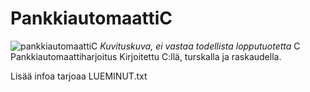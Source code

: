# PankkiautomaattiC
![pankkiautomaattiC](https://user-images.githubusercontent.com/20796404/96919319-49d07880-14b4-11eb-9875-d5ff0d63e71f.jpg)
*Kuvituskuva, ei vastaa todellista lopputuotetta*
C Pankkiautomaattiharjoitus
Kirjoitettu C:llä, turskalla ja raskaudella.

Lisää infoa tarjoaa LUEMINUT.txt
